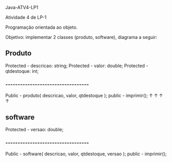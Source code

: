 Java-ATV4-LP1

Atividade 4 de LP-1

Programação orientada ao objeto.

Objetivo:
implementar 2 classes (produto, software), diagrama a seguir:

<h2>Produto</h2>
Protected - descricao: string;
Protected - valor: double;
Protected - qtdestoque: int;
<h3>----------------------------------</h3>
Public - produto( descricao, valor, qtdestoque );
public - imprimir();
        ↑
        ↑
        ↑
        ↑
<h2>software</h2>
Protected - versao: double;
<h3>----------------------------------</h3>
Public - software( descricao, valor, qtdestoque, versao );
public - imprimir();

